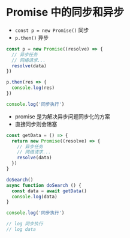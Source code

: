 # Promise 中的同步和异步

- `const p = new Promise()` 同步
- `p.then()` 异步

```js
const p = new Promise((resolve) => {
  // 异步任务
  // 网络请求...
  resolve(data)
})

p.then(res => {
  console.log(res)
})

console.log('同步执行')
```

- promise 是为解决异步问题同步化的方案
- 直接同步则会阻塞

```js
const getData = () => {
  return new Promise((resolve) => {
    // 异步任务
    // 网络请求...
    resolve(data)
  })
}

doSearch()
async function doSearch () {
  const data = await getData()
  console.log(data)
}

console.log('同步执行')

// log 同步执行
// log data
```